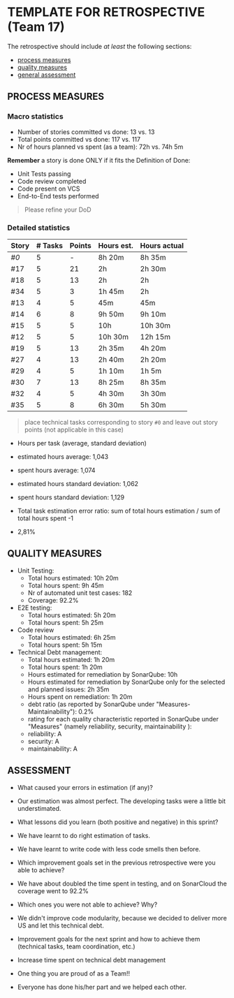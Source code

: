 TEMPLATE FOR RETROSPECTIVE (Team 17)
=====================================

The retrospective should include _at least_ the following
sections:

- [process measures](#process-measures)
- [quality measures](#quality-measures)
- [general assessment](#assessment)

## PROCESS MEASURES 

### Macro statistics

- Number of stories committed vs done: 13 vs. 13
- Total points committed vs done: 117 vs. 117
- Nr of hours planned vs spent (as a team): 72h vs. 74h 5m

**Remember**  a story is done ONLY if it fits the Definition of Done:
 
- Unit Tests passing
- Code review completed
- Code present on VCS
- End-to-End tests performed

> Please refine your DoD 

### Detailed statistics

| Story  | # Tasks | Points | Hours est. | Hours actual |
|--------|---------|--------|------------|--------------|
| _#0_   |      5  |    -   |  8h 20m    |  8h 35m      |
| #17    |     5   |    21    |       2h      |      2h 30m        |
|#18|5|13|2h|2h|
|#34|5|3|1h 45m|2h|
|#13|4|5|45m|45m|
|#14|6|8|9h 50m|9h 10m|
|#15|5|5|10h|10h 30m|
|#12|5|5|10h 30m|12h 15m|
|#19|5|13|2h 35m|4h 20m|
|#27|4|13|2h 40m|2h 20m|
|#29|4|5|1h 10m|1h 5m|
|#30|7|13|8h 25m|8h 35m|
|#32|4|5|4h 30m|3h 30m|
|#35|5|8|6h 30m|5h 30m|
   

> place technical tasks corresponding to story `#0` and leave out story points (not applicable in this case)

- Hours per task (average, standard deviation)
 - estimated hours average: 1,043
 - spent hours average: 1,074
 - estimated hours standard deviation: 1,062
 - spent hours standard deviation: 1,129

- Total task estimation error ratio: sum of total hours estimation / sum of total hours spent -1
 - 2,81%
  
## QUALITY MEASURES 

- Unit Testing:
  - Total hours estimated: 10h 20m
  - Total hours spent: 9h 45m
  - Nr of automated unit test cases: 182
  - Coverage: 92.2%
- E2E testing:
  - Total hours estimated: 5h 20m
  - Total hours spent: 5h 25m
- Code review 
  - Total hours estimated: 6h 25m
  - Total hours spent: 5h 15m
- Technical Debt management:
  - Total hours estimated: 1h 20m
  - Total hours spent: 1h 20m
  - Hours estimated for remediation by SonarQube: 10h
  - Hours estimated for remediation by SonarQube only for the selected and planned issues: 2h 35m
  - Hours spent on remediation: 1h 20m
  - debt ratio (as reported by SonarQube under "Measures-Maintainability"): 0.2%
  - rating for each quality characteristic reported in SonarQube under "Measures" (namely reliability, security, maintainability ):
   - reliability: A
   - security: A
   - maintainability: A
  


## ASSESSMENT

- What caused your errors in estimation (if any)?
 - Our estimation was almost perfect. The developing tasks were a little bit understimated.

- What lessons did you learn (both positive and negative) in this sprint?
 - We have learnt to do right estimation of tasks.
 - We have learnt to write code with less code smells then before.

- Which improvement goals set in the previous retrospective were you able to achieve? 
 - We have about doubled the time spent in testing, and on SonarCloud the coverage went to 92.2%
  
- Which ones you were not able to achieve? Why?
 - We didn't improve code modularity, because we decided to deliver more US and let this technical debt.

- Improvement goals for the next sprint and how to achieve them (technical tasks, team coordination, etc.)
 - Increase time spent on technical debt management

- One thing you are proud of as a Team!!
 - Everyone has done his/her part and we helped each other.
